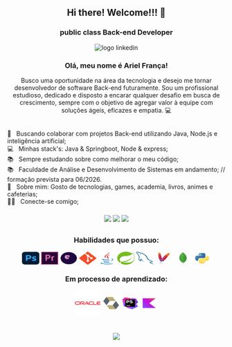 <div align="center">

##  Hi there! Welcome!!! 👋
### public class Back-end Developer

![logo linkedin](https://github.com/ArielVinis/ArielVinis/assets/89565617/cb88f6bf-d36f-4f8f-8bc2-21e4cd0bd416)

### Olá, meu nome é Ariel França!
Busco uma oportunidade na área da tecnologia e desejo me tornar desenvolvedor de software Back-end futuramente. Sou um profissional estudioso, dedicado e disposto a encarar qualquer desafio em busca de crescimento, sempre com o objetivo de agregar valor à equipe com soluções ágeis, eficazes e empatia. :computer:

</div> 
 <br/> 💜 &nbsp; Buscando colaborar com projetos Back-end utilizando Java, Node.js e inteligência artificial;
 <br/> 💻 &nbsp; Minhas stack's: Java & Springboot, Node & express;
 <br/> 📚 &nbsp; Sempre estudando sobre como melhorar o meu código;
 <br/> 📚 &nbsp; Faculdade de Análise e Desenvolvimento de Sistemas em andamento; // formação prevista para 06/2026.
 <br/> 💬 &nbsp; Sobre mim: Gosto de tecnologias, games, academia, livros, animes e cafeterias;
 <br/> 🤝🏻 &nbsp; Conecte-se comigo;
</div>

<div align="center">
  
###
  
<a href="https://www.linkedin.com/in/arielvinis" target="_blank"><img src="https://img.shields.io/badge/-LinkedIn-%230077B5?style=for-the-badge&logo=linkedin&logoColor=white" target="_blank"></a>
<a href="https://www.instagram.com/ariel_vinis" target="_blank"><img src="https://img.shields.io/badge/-Instagram-%23E4405F?style=for-the-badge&logo=instagram&logoColor=white" target="_blank"></a>
<a href="https://www.twitch.tv/arielvinis" target="_blank"><img src="https://img.shields.io/badge/Twitch-9146FF?style=for-the-badge&logo=twitch&logoColor=white" target="_blank"></a>

##

  ### Habilidades que possuo:

  <img align="center" alt="Ariel-Photoshop" height="30" width="40" src="https://raw.githubusercontent.com/devicons/devicon/master/icons/photoshop/photoshop-original.svg">
  <img align="center" alt="Ariel-PremierePro" height="30" width="40" src="https://raw.githubusercontent.com/devicons/devicon/master/icons/premierepro/premierepro-original.svg">
  <img align="center" alt="Ariel-AfterEffects" height="30" width="40" src="https://raw.githubusercontent.com/devicons/devicon/master/icons/aftereffects/aftereffects-original.svg">
  <img align="center" alt="Ariel-Git" height="30" width="40" src="https://raw.githubusercontent.com/devicons/devicon/master/icons/git/git-original.svg">
  <img align="center" alt="Ariel-Java" height="30" width="40" src="https://raw.githubusercontent.com/devicons/devicon/master/icons/java/java-original.svg">
  <img align="center" alt="Ariel-SpringBoot" height="30" width="40" src="https://raw.githubusercontent.com/devicons/devicon/master/icons/spring/spring-original.svg">
  <img align="center" alt="Ariel-MySql" height="30" width="40" src="https://raw.githubusercontent.com/devicons/devicon/master/icons/mysql/mysql-original.svg">
  <img align="center" alt="Ariel-Maven" height="30" width="40" src="https://raw.githubusercontent.com/devicons/devicon/master/icons/maven/maven-original.svg">
  <img align="center" alt="Ariel-MongoDB" height="30" width="40" src="https://raw.githubusercontent.com/devicons/devicon/master/icons/mongodb/mongodb-original.svg">
  <img align="center" alt="Ariel-Python" height="30" width="40" src="https://raw.githubusercontent.com/devicons/devicon/master/icons/python/python-original.svg">

  ### Em processo de aprendizado:

  <img align="center" alt="Ariel-Oracle" height="60" width="60" src="https://raw.githubusercontent.com/devicons/devicon/master/icons/oracle/oracle-original.svg">
  <img align="center" alt="Ariel-Hibernate" height="30" width="40" src="https://raw.githubusercontent.com/devicons/devicon/master/icons/hibernate/hibernate-original.svg">
  <img align="center" alt="Ariel-PhpStorm" height="30" width="40" src="https://raw.githubusercontent.com/devicons/devicon/master/icons/phpstorm/phpstorm-original.svg">
  <img align="center" alt="Ariel-Kotlin" height="30" width="40" src="https://raw.githubusercontent.com/devicons/devicon/master/icons/kotlin/kotlin-original.svg">
  
 #
 
<div>
  <a href="https://github.com/ArielVinis">
  <img height="160em" src="https://github-readme-stats.vercel.app/api/top-langs/?username=arielvinis&layout=compact&langs_count=7&theme=dracula"/>
